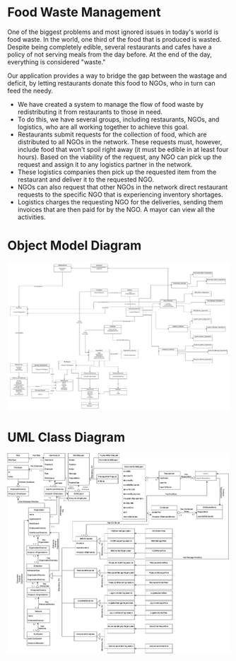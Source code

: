 # Food Waste Management
One of the biggest problems and most ignored issues in today's world is food waste. In the world, one third of the food that is produced is wasted. Despite being completely edible, several restaurants and cafes have a policy of not serving meals from the day before. At the end of the day, everything is considered "waste."

Our application provides a way to bridge the gap between the wastage and deficit, by letting restaurants donate this food to NGOs, who in turn can feed the needy.
- We have created a system to manage the flow of food waste by redistributing it from restaurants to those in need.
- To do this, we have several groups, including restaurants, NGOs, and logistics, who are all working together to achieve this goal.
- Restaurants submit requests for the collection of food, which are distributed to all NGOs in the network. These requests must, however, include food that won't spoil right away (it must be edible in at least four hours). Based on the viability of the request, any NGO can pick up the request and assign it to any logistics partner in the network.
- These logistics companies then pick up the requested item from the restaurant and deliver it to the requested NGO.
- NGOs can also request that other NGOs in the network direct restaurant requests to the specific NGO that is experiencing inventory shortages.
- Logistics charges the requesting NGO for the deliveries, sending them invoices that are then paid for by the NGO. A mayor can view all the activities.


# Object Model Diagram
![](https://github.com/rj-neu/aed_final_project/blob/main/object-model.jpeg?raw=true)



# UML Class Diagram
![](https://github.com/rj-neu/aed_final_project/blob/main/Class_UML.drawio.jpeg?raw=true)